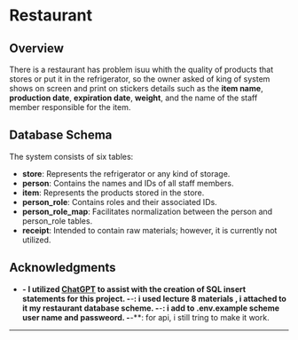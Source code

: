 # Restaurant

## Overview

There is a restaurant has problem isuu whith the quality of products that stores or put it in the refrigerator, so the owner asked of king of system shows on screen and print on stickers details such as the **item name**, **production date**, **expiration date**, **weight**, and the name of the staff member responsible for the item.

## Database Schema

The system consists of six tables:

- **store**: Represents the refrigerator or any kind of storage.
- **person**: Contains the names and IDs of all staff members.
- **item**: Represents the products stored in the store.
- **person_role**: Contains roles and their associated IDs.
- **person_role_map**: Facilitates normalization between the person and person_role tables.
- **receipt**: Intended to contain raw materials; however, it is currently not utilized.

## Acknowledgments

- **- I utilized [ChatGPT](https://openai.com/chatgpt) to assist with the creation of SQL insert statements for this project.
-**-**: i used lecture 8 materials , i attached to it my restaurant database scheme.
-**-**: i add to .env.example scheme user name and passweord.
-**-**: for api, i still tring to make it work.

---
